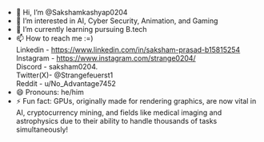 - 👋 Hi, I’m @Sakshamkashyap0204
- 👀 I’m interested in AI, Cyber Security, Animation, and Gaming  
- 🌱 I’m currently learning pursuing B.tech
- 📫 How to reach me :=)<br> Linkedin - https://www.linkedin.com/in/saksham-prasad-b15815254 <br> Instagram - https://www.instagram.com/strange0204/<br> Discord - saksham0204.<br>Twitter(X)- @Strangefeuerst1<br>Reddit - u/No_Advantage7452 <br>
- 😄 Pronouns: he/him <br>
- ⚡ Fun fact: GPUs, originally made for rendering graphics, are now vital in AI, cryptocurrency mining, and fields like medical imaging and <br> astrophysics due to their ability to handle thousands of tasks 
                simultaneously!

<!---
Sakshamkashyap0204/Sakshamkashyap0204 is a ✨ special ✨ repository because its `README.md` (this file) appears on your GitHub profile.
You can click the Preview link to take a look at your changes.
--->
